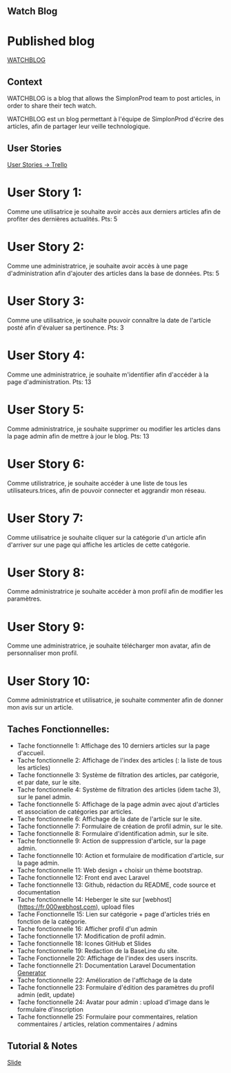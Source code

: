 
## Watch Blog

# Published blog

[WATCHBLOG](http://139.59.160.13/)


## Context

WATCHBLOG is a blog that allows the SimplonProd team to post articles, in order to share their tech watch.

WATCHBLOG est un blog permettant à l'équipe de SimplonProd d'écrire des articles, afin de partager leur veille technologique.


## User Stories

[User Stories -> Trello](https://trello.com/b/FdlOhSgj/challenge-simplonprod)

# User Story 1: 
Comme une utilisatrice je souhaite avoir accès aux derniers articles afin de profiter des dernières actualités. 
Pts: 5

# User Story 2: 
Comme une administratrice, je souhaite avoir accès à une page d'administration afin d'ajouter des articles dans la base de données. 
Pts: 5

# User Story 3: 
Comme une utilisatrice, je souhaite pouvoir connaître la date de l'article posté afin d'évaluer sa pertinence. 
Pts: 3

# User Story 4: 
Comme une administratrice, je souhaite m'identifier afin d'accéder à la page d'administration. 
Pts: 13

# User Story 5: 
Comme administratrice, je souhaite supprimer ou modifier les articles dans la page admin afin de mettre à jour le blog. Pts: 13

# User Story 6: 
Comme utilistratrice, je souhaite accéder à une liste de tous les utilisateurs.trices, afin de pouvoir connecter et aggrandir mon réseau.

# User Story 7: 
Comme utilisatrice je souhaite cliquer sur la catégorie d'un article afin d'arriver sur une page qui affiche les articles de cette catégorie.

# User Story 8: 
Comme administratrice je souhaite accéder à mon profil afin de modifier les paramètres.

# User Story 9: 
Comme une administratrice, je souhaite télécharger mon avatar, afin de personnaliser mon profil.

# User Story 10: 
Comme administratrice et utilisatrice, je souhaite commenter afin de donner mon avis sur un article.


## Taches Fonctionnelles:

- Tache fonctionnelle 1: Affichage des 10 derniers articles sur la page d'accueil.
- Tache fonctionnelle 2: Affichage de l'index des articles (: la liste de tous les articles)
- Tache fonctionnelle 3: Système de filtration des articles, par catégorie, et par date, sur le site.
- Tache fonctionnelle 4: Système de filtration des articles (idem tache 3), sur le panel admin.
- Tache fonctionnelle 5: Affichage de la page admin avec ajout d'articles et association de catégories par articles.
- Tache fonctionnelle 6: Affichage de la date de l'article sur le site.
- Tache fonctionnelle 7: Formulaire de création de profil admin, sur le site.
- Tache fonctionnelle 8: Formulaire d'identification admin, sur le site.
- Tache fonctionnelle 9: Action de suppression d'article, sur la page admin.
- Tache fonctionnelle 10: Action et formulaire de modification d'article, sur la page admin.
- Tache fonctionnelle 11: Web design + choisir un thème bootstrap.
- Tache fonctionnelle 12: Front end avec Laravel
- Tache fonctionnelle 13: Github, rédaction du README, code source et documentation
- Tache fonctionnelle 14: Heberger le site sur [webhost] (https://fr.000webhost.com), upload files
- Tache Fonctionnelle 15: Lien sur catégorie + page d'articles triés en fonction de la catégorie.
- Tache fonctionnelle 16: Afficher profil d'un admin
- Tache fonctionnelle 17: Modification de profil admin.
- Tache fonctionnelle 18: Icones GitHub et Slides
- Tache fonctionnelle 19: Redaction de la BaseLine du site.
- Tache Fonctionnelle 20: Affichage de l'index des users inscrits.
- Tache fonctionnelle 21: Documentation Laravel Documentation [Generator](https://www.phpdoc.org/)
- Tache fonctionnelle 22: Amélioration de l'affichage de la date 
- Tache fonctionnelle 23: Formulaire d'édition des paramètres du profil admin (edit, update) 
- Tache fonctionnelle 24: Avatar pour admin : upload d'image dans le formulaire d'inscription 
- Tache fonctionnelle 25: Formulaire pour commentaires, relation commentaires / articles, relation commentaires / admins


## Tutorial & Notes

[Slide](http://slides.com/pixelspy/laravel/)


